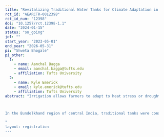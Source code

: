 ```yaml
---
title: "Revitalizing Traditional Water Tanks for Climate Adaptation in India"
rct_id: "AEARCTR-0012398"
rct_id_num: "12398"
doi: "10.1257/rct.12398-1.1"
date: "2024-01-15"
status: "on_going"
jel: ""
start_year: "2023-05-01"
end_year: "2026-05-31"
pi: "Shweta Bhogale"
pi_other:
  1:
    - name: Aanchal Bagga
    - email: aanchal.bagga@tufts.edu
    - affiliation: Tufts University
  2:
    - name: Kyle Emerick
    - email: kyle.emerick@tufts.edu
    - affiliation: Tufts University
abstract: "Irrigation allows farmers to adapt to heat stress or droughts. However, the threat of groundwater depletion and uneven access to irrigation make it an incomplete adaptation response. This project assesses how public goods, like water reservoirs that enhance widespread irrigation access through collecting and storing rainwater, can facilitate climate adaptation. We test the effectiveness of such tanks by studying the constraints they face from farmers' irrigation responses and other input markets like water and labor. 

In the Bundelkhand region of central India, traditional tanks were constructed centuries ago to store rainwater for irrigation during the next dry season. The tanks have accumulated silt over time reducing their capacity and ability to source water in the dry season. Our intervention will deepen these tanks to improve their volume and facilitate underground drainage of harvested water. Farmers can access this water directly from the tank through pumps or increased water levels in their wells. This intervention could either equip farmers with the necessary irrigation to improve their productivity and mitigate the negative effects of climate shocks, or, it could lead farmers to undo the positive effects of the tank by disproportionately increasing water extraction as a response to the increased water supply. The effects of the tank may also be susceptible to "elite capture" through large farmers using costly equipment to monopolize the resource in the local water market. Therefore, we also evaluate how an individually targeted intervention like training on conservative and climate-robust agriculture affects the resilience, productivity, and efficiency of groundwater use. Our design tests the extent to which the training can substitute or complement the tank renovation intervention. Last, we will measure how the tank affects labor supply and demand on the farms and whether this is likely to moderate the effects of the intervention on climate adaptation.
"
layout: registration
---
```


